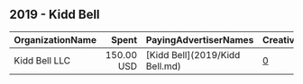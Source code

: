 ## 2019 - Kidd Bell 
|OrganizationName|Spent|PayingAdvertiserNames|CreativeUrls|Impressions|Genders|AgeBrackets|CountryCodes|BillingAddresses|CandidateBallotInformation|
|:---|---:|:---|:---|---:|:---|:---|:---|:---|:---|
|Kidd Bell LLC|150.00 USD|[Kidd Bell](2019/Kidd Bell.md)|[0](https://www.snap.com/political-ads/asset/e36d0bd5ebb0411fbe88c2e379f24c40b4d9db3913ae31e75caf6ac62624699d?mediaType=mp4)|74,791||26-|united states|US||
